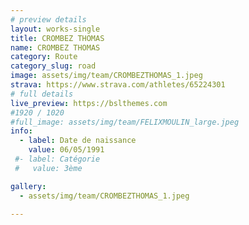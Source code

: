 ```yaml
---
# preview details
layout: works-single
title: CROMBEZ THOMAS
name: CROMBEZ THOMAS
category: Route
category_slug: road
image: assets/img/team/CROMBEZTHOMAS_1.jpeg
strava: https://www.strava.com/athletes/65224301
# full details
live_preview: https://bslthemes.com
#1920 / 1020
#full_image: assets/img/team/FELIXMOULIN_large.jpeg
info:
  - label: Date de naissance
    value: 06/05/1991
 #- label: Catégorie 
 #   value: 3ème

gallery:
  - assets/img/team/CROMBEZTHOMAS_1.jpeg

---
```


